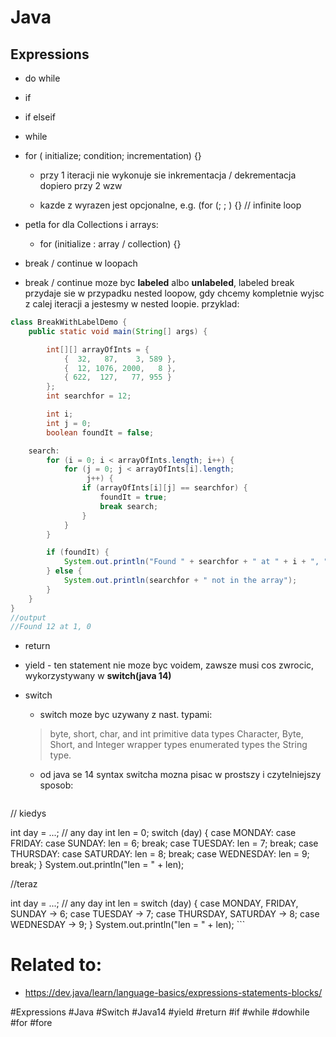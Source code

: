 # Java

## Expressions

* do while

* if 

* if elseif

* while

* for ( initialize; condition; incrementation) {}

	* przy 1 iteracji nie wykonuje sie inkrementacja / dekrementacja dopiero przy 2 wzw

	* kazde z wyrazen jest opcjonalne, e.g. (for (; ; ) {} // infinite loop

* petla for dla Collections i arrays:

	* for (initialize : array / collection) {}

* break / continue w loopach

* break / continue moze byc **labeled** albo **unlabeled**, labeled break przydaje sie w przypadku nested loopow, gdy chcemy kompletnie wyjsc z calej iteracji a jestesmy w nested loopie. przyklad: 
```java
class BreakWithLabelDemo {
    public static void main(String[] args) {

        int[][] arrayOfInts = {
            {  32,   87,    3, 589 },
            {  12, 1076, 2000,   8 },
            { 622,  127,   77, 955 }
        };
        int searchfor = 12;

        int i;
        int j = 0;
        boolean foundIt = false;

    search:
        for (i = 0; i < arrayOfInts.length; i++) {
            for (j = 0; j < arrayOfInts[i].length;
                 j++) {
                if (arrayOfInts[i][j] == searchfor) {
                    foundIt = true;
                    break search;
                }
            }
        }

        if (foundIt) {
            System.out.println("Found " + searchfor + " at " + i + ", " + j);
        } else {
            System.out.println(searchfor + " not in the array");
        }
    }
}
//output
//Found 12 at 1, 0
```

* return 

* yield - ten statement nie moze byc voidem, zawsze musi cos zwrocic, wykorzystywany w **switch(java 14)**

* switch

	* switch moze byc uzywany z nast. typami:
	> byte, short, char, and int primitive data types
	Character, Byte, Short, and Integer wrapper types
	enumerated types
	the String type.

	* od java se 14 syntax switcha mozna pisac w prostszy i czytelniejszy sposob:
	```java
// kiedys

int day = ...; // any day
int len = 0;
switch (day) {
    case MONDAY:
    case FRIDAY:
    case SUNDAY:
        len = 6;
        break;
    case TUESDAY:
        len = 7;
        break;
    case THURSDAY:
    case SATURDAY:
        len = 8;
        break;
    case WEDNESDAY:
        len = 9;
        break;
}
System.out.println("len = " + len);

//teraz

int day = ...; // any day
int len =
    switch (day) {
        case MONDAY, FRIDAY, SUNDAY -> 6;
        case TUESDAY                -> 7;
        case THURSDAY, SATURDAY     -> 8;
        case WEDNESDAY              -> 9;
    }
System.out.println("len = " + len);
	```



# Related to: 

* https://dev.java/learn/language-basics/expressions-statements-blocks/

#Expressions #Java #Switch #Java14 #yield #return #if #while #dowhile #for #fore 
